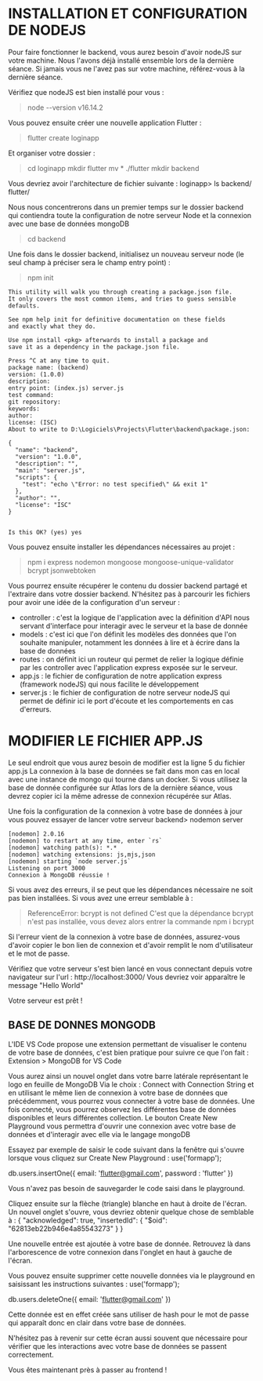 
# INSTALLATION ET CONFIGURATION DE NODEJS #

Pour faire fonctionner le backend, vous aurez besoin d'avoir nodeJS sur votre machine.
Nous l'avons déjà installé ensemble lors de la dernière séance.
Si jamais vous ne l'avez pas sur votre machine, référez-vous à la dernière séance.

Vérifiez que nodeJS est bien installé pour vous :
> node --version
v16.14.2

Vous pouvez ensuite créer une nouvelle application Flutter :
> flutter create loginapp

Et organiser votre dossier :
> cd loginapp
> mkdir flutter
> mv * ./flutter
> mkdir backend

Vous devriez avoir l'architecture de fichier suivante :
loginapp> ls
backend/ flutter/

Nous nous concentrerons dans un premier temps sur le dossier backend qui contiendra toute la configuration de notre serveur Node
et la connexion avec une base de données mongoDB
> cd backend

Une fois dans le dossier backend, initialisez un nouveau serveur node (le seul champ à préciser sera le champ entry point) :
> npm init
```
This utility will walk you through creating a package.json file.
It only covers the most common items, and tries to guess sensible defaults.

See npm help init for definitive documentation on these fields
and exactly what they do.

Use npm install <pkg> afterwards to install a package and
save it as a dependency in the package.json file.

Press ^C at any time to quit.
package name: (backend)
version: (1.0.0)
description:
entry point: (index.js) server.js
test command:
git repository:
keywords:
author:
license: (ISC)
About to write to D:\Logiciels\Projects\Flutter\backend\package.json:

{
  "name": "backend",
  "version": "1.0.0",
  "description": "",
  "main": "server.js",
  "scripts": {
    "test": "echo \"Error: no test specified\" && exit 1"
  },
  "author": "",
  "license": "ISC"
}


Is this OK? (yes) yes
```

Vous pouvez ensuite installer les dépendances nécessaires au projet :

> npm i express nodemon mongoose mongoose-unique-validator bcrypt jsonwebtoken

Vous pourrez ensuite récupérer le contenu du dossier backend partagé et l'extraire dans votre dossier backend.
N'hésitez pas à parcourir les fichiers pour avoir une idée de la configuration d'un serveur :
- controller : c'est la logique de l'application avec la définition d'API nous servant d'interface pour interagir avec le serveur et la base de donnée
- models : c'est ici que l'on définit les modèles des données que l'on souhaite manipuler, notamment les données à lire et à écrire dans la base de données
- routes : on définit ici un routeur qui permet de relier la logique définie par les controller avec l'application express exposée sur le serveur.
- app.js : le fichier de configuration de notre application express (framework nodeJS) qui nous facilite le développement
- server.js : le fichier de configuration de notre serveur nodeJS qui permet de définir ici le port d'écoute et les comportements en cas d'erreurs.

# MODIFIER LE FICHIER APP.JS #

Le seul endroit que vous aurez besoin de modifier est la ligne 5 du fichier app.js
La connexion à la base de données se fait dans mon cas en local avec une instance de mongo qui tourne dans un docker.
Si vous utilisez la base de donnée configurée sur Atlas lors de la dernière séance, vous devrez copier ici la même adresse de connexion récupérée sur Atlas.

Une fois la configuration de la connexion à votre base de données à jour vous pouvez essayer de lancer votre serveur
backend> nodemon server
```
[nodemon] 2.0.16
[nodemon] to restart at any time, enter `rs`
[nodemon] watching path(s): *.*
[nodemon] watching extensions: js,mjs,json
[nodemon] starting `node server.js`
Listening on port 3000
Connexion à MongoDB réussie !
```

Si vous avez des erreurs, il se peut que les dépendances nécessaire ne soit pas bien installées.
Si vous avez une erreur semblable à :
> ReferenceError: bcrypt is not defined
C'est que la dépendance bcrypt n'est pas installée, vous devez alors entrer la commande
> npm i bcrypt

Si l'erreur vient de la connexion à votre base de données, assurez-vous d'avoir copier le bon lien de connexion et d'avoir remplit le nom d'utilisateur et le mot de passe.

Vérifiez que votre serveur s'est bien lancé en vous connectant depuis votre navigateur sur l'url : http://localhost:3000/
Vous devriez voir apparaître le message "Hello World"

Votre serveur est prêt !

## BASE DE DONNES MONGODB ##

L'IDE VS Code propose une extension permettant de visualiser le contenu de votre base de données, c'est bien pratique pour suivre ce que l'on fait :
Extension > MongoDB for VS Code

Vous aurez ainsi un nouvel onglet dans votre barre latérale représentant le logo en feuille de MongoDB
Via le choix : Connect with Connection String et en utilisant le même lien de connexion à votre base de données que précédemment, vous pourrez vous connecter à votre base de données. Une fois connecté, vous pourrez observez les différentes base de données disponibles et leurs différentes collection.
Le bouton Create New Playground vous permettra d'ouvrir une connexion avec votre base de données et d'interagir avec elle via le langage mongoDB

Essayez par exemple de saisir le code suivant dans la fenêtre qui s'ouvre lorsque vous cliquez sur Create New Playground :
use('formapp');

db.users.insertOne({
    email: 'flutter@gmail.com',
    password : 'flutter'
})

Vous n'avez pas besoin de sauvegarder le code saisi dans le playground.

Cliquez ensuite sur la flèche (triangle) blanche en haut à droite de l'écran.
Un nouvel onglet s'ouvre, vous devriez obtenir quelque chose de semblable à :
{
  "acknowledged": true,
  "insertedId": {
    "$oid": "62813eb22b946e4a85543273"
  }
}

Une nouvelle entrée est ajoutée à votre base de donnée.
Retrouvez là dans l'arborescence de votre connexion dans l'onglet en haut à gauche de l'écran.

Vous pouvez ensuite supprimer cette nouvelle données  via le playground en saisissant les instructions suivantes :
use('formapp');

db.users.deleteOne({
    email: 'flutter@gmail.com'
})

Cette donnée est en effet créée sans utiliser de hash pour le mot de passe qui apparaît donc en clair dans votre base de données.

N'hésitez pas à revenir sur cette écran aussi souvent que nécessaire pour vérifier que les interactions avec votre base de données se passent correctement.

Vous êtes maintenant près à passer au frontend !